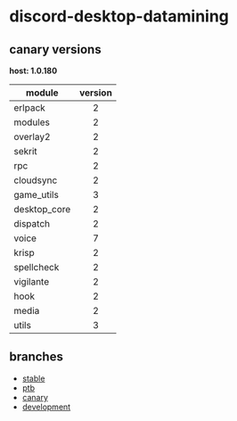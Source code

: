# discord-desktop-datamining

## canary versions

**host: 1.0.180**

| module | version |
| ------ | :-----: |
| erlpack | 2 |
| modules | 2 |
| overlay2 | 2 |
| sekrit | 2 |
| rpc | 2 |
| cloudsync | 2 |
| game_utils | 3 |
| desktop_core | 2 |
| dispatch | 2 |
| voice | 7 |
| krisp | 2 |
| spellcheck | 2 |
| vigilante | 2 |
| hook | 2 |
| media | 2 |
| utils | 3 |

## branches

- [stable](https://github.com/OpenAsar/discord-desktop-datamining/tree/stable)
- [ptb](https://github.com/OpenAsar/discord-desktop-datamining/tree/ptb)
- [canary](https://github.com/OpenAsar/discord-desktop-datamining/tree/canary)
- [development](https://github.com/OpenAsar/discord-desktop-datamining/tree/development)